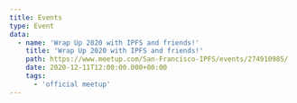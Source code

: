 ```yaml
---
title: Events
type: Event
data:
  - name: 'Wrap Up 2020 with IPFS and friends!'
    title: 'Wrap Up 2020 with IPFS and friends!'
    path: https://www.meetup.com/San-Francisco-IPFS/events/274910985/
    date: 2020-12-11T12:00:00.000+00:00
    tags:
      - 'official meetup'
---
```

